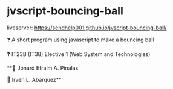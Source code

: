 # jvscript-bouncing-ball

liveserver:
https://sendhelp001.github.io/jvscript-bouncing-ball/

❓ A short program using javascript to make a bouncing ball

❓ IT23B (IT38) Elective 1 (Web System and Technologies)

**🧑 Jonard Efraim A. Pinalas

🧑 Irven L. Abarquez**

